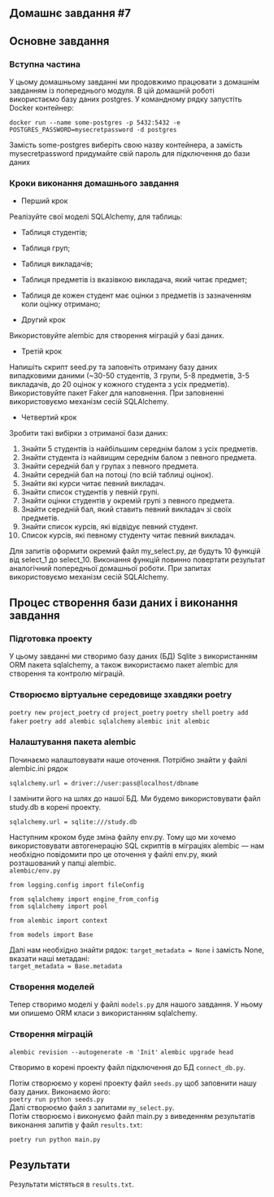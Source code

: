 ## Домашнє завдання #7

## Основне завдання

### Вступна частина

У цьому домашньому завданні ми продовжимо працювати з домашнім завданням із попереднього модуля.
В цій домашній роботі використаємо базу даних postgres. У командному рядку запустіть Docker контейнер:

```docker run --name some-postgres -p 5432:5432 -e POSTGRES_PASSWORD=mysecretpassword -d postgres```

Замість some-postgres виберіть свою назву контейнера, а замість mysecretpassword придумайте свій пароль для підключення до бази даних

### Кроки виконання домашнього завдання​

* Перший крок​
  
Реалізуйте свої моделі SQLAlchemy, для таблиць:   
  
* Таблиця студентів;  
* Таблиця груп;
* Таблиця викладачів;
* Таблиця предметів із вказівкою викладача, який читає предмет;
* Таблиця де кожен студент має оцінки з предметів із зазначенням коли оцінку отримано;  
  
* Другий крок
  
Використовуйте alembic для створення міграцій у базі даних.  

* Третій крок  
  
Напишіть скрипт seed.py та заповніть отриману базу даних випадковими даними (~30-50 студентів, 3 групи, 5-8 предметів, 3-5 викладачів, до 20 оцінок у кожного студента з усіх предметів). Використовуйте пакет Faker для наповнення. При заповненні використовуємо механізм сесій SQLAlchemy.    

* Четвертий крок
  
Зробити такі вибірки з отриманої бази даних:  
1. Знайти 5 студентів із найбільшим середнім балом з усіх предметів.
2. Знайти студента із найвищим середнім балом з певного предмета.
3. Знайти середній бал у групах з певного предмета.
4. Знайти середній бал на потоці (по всій таблиці оцінок).
5. Знайти які курси читає певний викладач.
6. Знайти список студентів у певній групі.
7. Знайти оцінки студентів у окремій групі з певного предмета.
8. Знайти середній бал, який ставить певний викладач зі своїх предметів.
9. Знайти список курсів, які відвідує певний студент.  
10. Список курсів, які певному студенту читає певний викладач.  

Для запитів оформити окремий файл my_select.py, де будуть 10 функцій від select_1 до select_10. Виконання функцій повинно повертати результат аналогічний попередньої домашньої роботи. При запитах використовуємо механізм сесій SQLAlchemy.  


## Процес створення бази даних і виконання завдання

### Підготовка проекту

У цьому завданні ми створимо базу даних (БД) Sqlite з використанням ORM пакета sqlalchemy, а також використаємо пакет alembic для створення та контролю міграцій.  
  
### Створюємо віртуальне середовище зхавдяки poetry  

```poetry new project_poetry```
```cd project_poetry```
```poetry shell```
```poetry add faker```
```poetry add alembic sqlalchemy```
```alembic init alembic```

### Налаштування пакета alembic  

Починаємо налаштовувати наше оточення. Потрібно знайти у файлі alembic.ini рядок  

```sqlalchemy.url = driver://user:pass@localhost/dbname```

І замінити його на шлях до нашої БД. Ми будемо використовувати файл study.db в корені проекту.   

```sqlalchemy.url = sqlite:///study.db```

Наступним кроком буде зміна файлу env.py. Тому що ми хочемо використовувати автогенерацію SQL скриптів в міграціях alembic — нам необхідно повідомити про це оточення у файлі env.py, який розташований у папці alembic.   
```alembic/env.py```  
```
from logging.config import fileConfig  
  
from sqlalchemy import engine_from_config  
from sqlalchemy import pool  
  
from alembic import context  
  
from models import Base  
```
  
Далі нам необхідно знайти рядок: ```target_metadata = None``` і замість None, вказати наші метадані:  
```target_metadata = Base.metadata```

### Створення моделей

Тепер створимо моделі у файлі ```models.py``` для нашого завдання. У ньому ми опишемо ORM класи з використанням sqlalchemy.  

### Створення міграцій

```alembic revision --autogenerate -m 'Init'```
```alembic upgrade head```

Створимо в корені проекту файл підключення до БД ```connect_db.py```.  

Потім створюємо у корені проекту файл ```seeds.py``` щоб заповнити нашу базу даних. Виконаємо його:  
```poetry run python seeds.py```  
Далі створюємо файл з запитами ```my_select.py```.   
Потім створюємо і виконуємо файл main.py з виведенням результатів виконання запитів у файл ```results.txt```:
```
poetry run python main.py
```

## Результати

Результати містяться в ```results.txt```.  
